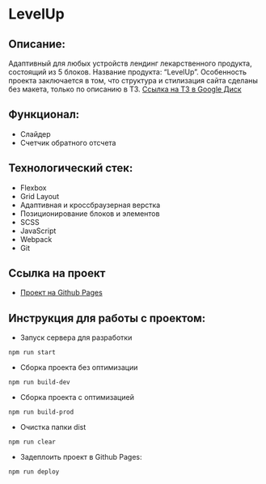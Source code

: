 # LevelUp

## Описание:

Адаптивный для любых устройств лендинг лекарственного продукта, состоящий из 5 блоков. Название продукта: “LevelUp”. Особенность проекта заключается в том, что структура и стилизация сайта сделаны без макета, только по описанию в ТЗ. [Ссылка на ТЗ в Google Диск](https://drive.google.com/drive/folders/1Ql-_uW5m14lBB4DlIXyzqCTRbTyBmUzO)

## Функционал:

- Слайдер
- Счетчик обратного отсчета

## Технологический стек:

- Flexbox
- Grid Layout
- Адаптивная и кроссбраузерная верстка
- Позиционирование блоков и элементов
- SCSS
- JavaScript
- Webpack
- Git

## Ссылка на проект

- [Проект на Github Pages](https://JuckM4n.github.io/LevelUp/)

## Инструкция для работы с проектом:

- Запуск сервера для разработки

```
npm run start
```

- Сборка проекта без оптимизации

```
npm run build-dev
```

- Сборка проекта с оптимизацией

```
npm run build-prod
```

- Очистка папки dist

```
npm run clear
```

- Задеплоить проект в Github Pages:

```
npm run deploy
```
